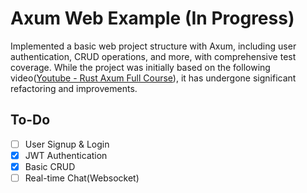 # Axum Web Example (In Progress)

Implemented a basic web project structure with Axum, including user authentication, CRUD operations, and more, with comprehensive test coverage. While the project was initially based on the following video([Youtube - Rust Axum Full Course](https://www.youtube.com/watch?v=XZtlD_m59sM)), it has undergone significant refactoring and improvements.

## To-Do
- [ ] User Signup & Login
- [x] JWT Authentication
- [x] Basic CRUD
- [ ] Real-time Chat(Websocket)
